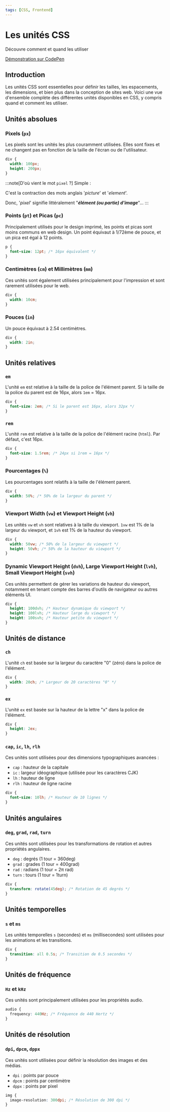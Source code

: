 ```yaml
---
tags: [CSS, Frontend]
---
```


# Les unités CSS

Découvre comment et quand les utiliser

[Démonstration sur CodePen](https://codepen.io/Chrstn67/pen/zYVNgdd)

## Introduction

Les unités CSS sont essentielles pour définir les tailles, les espacements, les dimensions, et bien plus dans la conception de sites web. Voici une vue d'ensemble complète des différentes unités disponibles en CSS, y compris quand et comment les utiliser.

## Unités absolues

### Pixels (`px`)

Les pixels sont les unités les plus couramment utilisées. Elles sont fixes et ne changent pas en fonction de la taille de l'écran ou de l'utilisateur.

```css
div {
  width: 100px;
  height: 200px;
}
```

:::note[D'où vient le mot `pixel` ?]
Simple :

C'est la contraction des mots anglais '_picture_' et '_element_'.

Donc, '_pixel_' signifie littéralement "**_élément (ou partie) d'image_**"...
:::

### Points (`pt`) et Picas (`pc`)

Principalement utilisés pour le design imprimé, les points et picas sont moins communs en web design. Un point équivaut à 1/72ème de pouce, et un pica est égal à 12 points.

```css
p {
  font-size: 12pt; /* 16px équivalent */
}
```

### Centimètres (`cm`) et Millimètres (`mm`)

Ces unités sont également utilisées principalement pour l'impression et sont rarement utilisées pour le web.

```css
div {
  width: 10cm;
}
```

### Pouces (`in`)

Un pouce équivaut à 2.54 centimètres.

```css
div {
  width: 2in;
}
```

## Unités relatives

### `em`

L'unité `em` est relative à la taille de la police de l'élément parent. Si la taille de la police du parent est de 16px, alors `1em` = 16px.

```css
div {
  font-size: 2em; /* Si le parent est 16px, alors 32px */
}
```

### `rem`

L'unité `rem` est relative à la taille de la police de l'élément racine (`html`). Par défaut, c'est 16px.

```css
div {
  font-size: 1.5rem; /* 24px si 1rem = 16px */
}
```

### Pourcentages (`%`)

Les pourcentages sont relatifs à la taille de l'élément parent.

```css
div {
  width: 50%; /* 50% de la largeur du parent */
}
```

### Viewport Width (`vw`) et Viewport Height (`vh`)

Les unités `vw` et `vh` sont relatives à la taille du viewport. `1vw` est 1% de la largeur du viewport, et `1vh` est 1% de la hauteur du viewport.

```css
div {
  width: 50vw; /* 50% de la largeur du viewport */
  height: 50vh; /* 50% de la hauteur du viewport */
}
```

### Dynamic Viewport Height (`dvh`), Large Viewport Height (`lvh`), Small Viewport Height (`svh`)

Ces unités permettent de gérer les variations de hauteur du viewport, notamment en tenant compte des barres d'outils de navigateur ou autres éléments UI.

```css
div {
  height: 100dvh; /* Hauteur dynamique du viewport */
  height: 100lvh; /* Hauteur large du viewport */
  height: 100svh; /* Hauteur petite du viewport */
}
```

## Unités de distance

### `ch`

L'unité `ch` est basée sur la largeur du caractère "0" (zéro) dans la police de l'élément.

```css
div {
  width: 20ch; /* Largeur de 20 caractères "0" */
}
```

### `ex`

L'unité `ex` est basée sur la hauteur de la lettre "x" dans la police de l'élément.

```css
div {
  height: 2ex;
}
```

### `cap`, `ic`, `lh`, `rlh`

Ces unités sont utilisées pour des dimensions typographiques avancées :

- `cap` : hauteur de la capitale
- `ic` : largeur idéographique (utilisée pour les caractères CJK)
- `lh` : hauteur de ligne
- `rlh` : hauteur de ligne racine

```css
div {
  font-size: 10lh; /* Hauteur de 10 lignes */
}
```

## Unités angulaires

### `deg`, `grad`, `rad`, `turn`

Ces unités sont utilisées pour les transformations de rotation et autres propriétés angulaires.

- `deg` : degrés (1 tour = 360deg)
- `grad` : grades (1 tour = 400grad)
- `rad` : radians (1 tour = 2π rad)
- `turn` : tours (1 tour = 1turn)

```css
div {
  transform: rotate(45deg); /* Rotation de 45 degrés */
}
```

## Unités temporelles

### `s` et `ms`

Les unités temporelles `s` (secondes) et `ms` (millisecondes) sont utilisées pour les animations et les transitions.

```css
div {
  transition: all 0.5s; /* Transition de 0.5 secondes */
}
```

## Unités de fréquence

### `Hz` et `kHz`

Ces unités sont principalement utilisées pour les propriétés audio.

```css
audio {
  frequency: 440Hz; /* Fréquence de 440 Hertz */
}
```

## Unités de résolution

### `dpi`, `dpcm`, `dppx`

Ces unités sont utilisées pour définir la résolution des images et des médias.

- `dpi` : points par pouce
- `dpcm` : points par centimètre
- `dppx` : points par pixel

```css
img {
  image-resolution: 300dpi; /* Résolution de 300 dpi */
}
```
